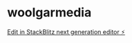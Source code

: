 # woolgarmedia

[Edit in StackBlitz next generation editor ⚡️](https://stackblitz.com/~/github.com/calWoolgar/woolgarmedia)